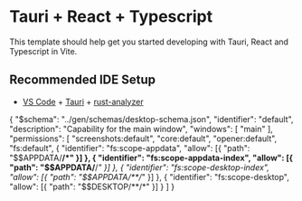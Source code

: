 # Tauri + React + Typescript

This template should help get you started developing with Tauri, React and Typescript in Vite.

## Recommended IDE Setup

- [VS Code](https://code.visualstudio.com/) + [Tauri](https://marketplace.visualstudio.com/items?itemName=tauri-apps.tauri-vscode) + [rust-analyzer](https://marketplace.visualstudio.com/items?itemName=rust-lang.rust-analyzer)



{
  "$schema": "../gen/schemas/desktop-schema.json",
  "identifier": "default",
  "description": "Capability for the main window",
  "windows": [
    "main"
  ],
  "permissions": [
    "screenshots:default",
    "core:default",
    "opener:default",
    "fs:default",
    {
      "identifier": "fs:scope-appdata",
      "allow": [{ "path": "$$APPDATA/**/*" }]
    },
    {
      "identifier": "fs:scope-appdata-index",
      "allow": [{ "path": "$$APPDATA/**/*" }]
    },
    {
      "identifier": "fs:scope-desktop-index",
      "allow": [{ "path": "$$APPDATA/**/*" }]
    },
    {
      "identifier": "fs:scope-desktop",
      "allow": [{ "path": "$$DESKTOP/**/*" }]
    }
  ]
}